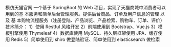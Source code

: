 模仿天猫官网
一个基于 SpringBoot 的 Web 项目，实现了天猫商城中消费者可以用到的基 本服务和简单后台管理服务。提供后台商品、订单及用户信息的管理 以及 基 本购物流程服务（注册登陆、产品浏览、产品检索、购物车、订单、评价） 
技术简介： 
1）使用 Restful 风格开发 
2）前端使用到 Bootstrap、Vue.js 
3）模板引擎使用 Thymeleaf 
4）数据库使用 MySQL、持久层框架使用 JPA、缓存使用 Redis 
5）简单使用到 shiro 做登陆验证、简单使用到 elasticsearch 做检索
